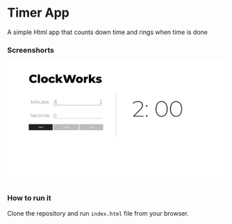 # Timer App
A simple Html app that counts down time and rings when time is done

### Screenshorts

![App screenshort](public/screenshorts.png)

### How to run it

Clone the repository and run `index.html` file from your browser.
